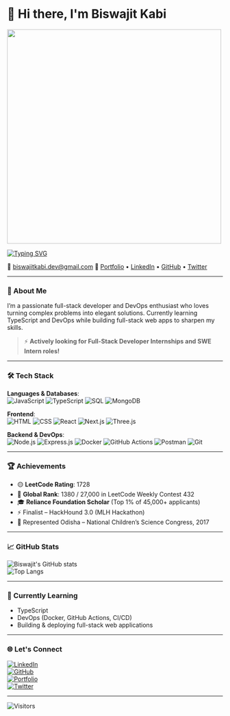 # 👋 Hi there, I'm Biswajit Kabi 

<img src="https://media.giphy.com/media/qgQUggAC3Pfv687qPC/giphy.gif" width="500"/>

[![Typing SVG](https://readme-typing-svg.herokuapp.com?font=Fira+Code&size=22&pause=1000&color=00ADB5&center=true&vCenter=true&width=1000&lines=Full-Stack+Web+Developer;DevOps+Enthusiast;Aspiring+Software+Engineer;Actively+seeking+SWE+and+Full-Stack+Intern+Roles;Loves+to+build+cool+things)](https://git.io/typing-svg)

📧 biswajitkabi.dev@gmail.com
🔗 [Portfolio](https://biswajitkabi.vercel.app/) • [LinkedIn](https://www.linkedin.com/in/biswajit-kabi) • [GitHub](https://github.com/biswajitkabi) • [Twitter](https://x.com/biswajitkabi_7)

---

### 🧠 About Me

I’m a passionate full-stack developer and DevOps enthusiast who loves turning complex problems into elegant solutions. Currently learning TypeScript and DevOps while building full-stack web apps to sharpen my skills.

> ⚡ **Actively looking for Full-Stack Developer Internships and SWE Intern roles!**

---

### 🛠️ Tech Stack

**Languages & Databases**:  
![JavaScript](https://img.shields.io/badge/JavaScript-F7DF1E?style=flat&logo=javascript&logoColor=black)
![TypeScript](https://img.shields.io/badge/TypeScript-3178C6?style=flat&logo=typescript&logoColor=white)
![SQL](https://img.shields.io/badge/SQL-003B57?style=flat&logo=mysql&logoColor=white)
![MongoDB](https://img.shields.io/badge/MongoDB-4EA94B?style=flat&logo=mongodb&logoColor=white)

**Frontend**:  
![HTML](https://img.shields.io/badge/HTML5-E34F26?style=flat&logo=html5&logoColor=white)
![CSS](https://img.shields.io/badge/CSS3-1572B6?style=flat&logo=css3&logoColor=white)
![React](https://img.shields.io/badge/React-20232A?style=flat&logo=react&logoColor=61DAFB)
![Next.js](https://img.shields.io/badge/Next.js-000000?style=flat&logo=nextdotjs&logoColor=white)
![Three.js](https://img.shields.io/badge/Three.js-000000?style=flat&logo=three.js&logoColor=white)

**Backend & DevOps**:  
![Node.js](https://img.shields.io/badge/Node.js-339933?style=flat&logo=node.js&logoColor=white)
![Express.js](https://img.shields.io/badge/Express.js-000000?style=flat&logo=express&logoColor=white)
![Docker](https://img.shields.io/badge/Docker-2496ED?style=flat&logo=docker&logoColor=white)
![GitHub Actions](https://img.shields.io/badge/GitHub_Actions-2088FF?style=flat&logo=github-actions&logoColor=white)
![Postman](https://img.shields.io/badge/Postman-FF6C37?style=flat&logo=postman&logoColor=white)
![Git](https://img.shields.io/badge/Git-F05032?style=flat&logo=git&logoColor=white)

---

### 🏆 Achievements

- 🟡 **LeetCode Rating**: 1728  
- 🏅 **Global Rank**: 1380 / 27,000 in LeetCode Weekly Contest 432  
- 🎓 **Reliance Foundation Scholar** (Top 1% of 45,000+ applicants)  
- ⚡ Finalist – HackHound 3.0 (MLH Hackathon)  
- 🧠 Represented Odisha – National Children’s Science Congress, 2017  

---

### 📈 GitHub Stats

![Biswajit's GitHub stats](https://github-readme-stats.vercel.app/api?username=biswajitkabi&show_icons=true&theme=github_dark&hide=stars)  
![Top Langs](https://github-readme-stats.vercel.app/api/top-langs/?username=biswajitkabi&layout=compact&theme=github_dark)

---

### 🌱 Currently Learning

- TypeScript  
- DevOps (Docker, GitHub Actions, CI/CD)  
- Building & deploying full-stack web applications  

---

### 🌐 Let's Connect

[![LinkedIn](https://img.shields.io/badge/LinkedIn-%230077B5.svg?style=flat&logo=linkedin&logoColor=white)](https://www.linkedin.com/in/biswajit-kabi)  
[![GitHub](https://img.shields.io/badge/GitHub-100000?style=flat&logo=github&logoColor=white)](https://github.com/biswajitkabi)  
[![Portfolio](https://img.shields.io/badge/Portfolio-000000?style=flat&logo=vercel&logoColor=white)](https://biswajitkabi.vercel.app/)  
[![Twitter](https://img.shields.io/badge/Twitter-1DA1F2?style=flat&logo=twitter&logoColor=white)](https://x.com/biswajitkabi_7)

---

![Visitors](https://visitor-badge.laobi.icu/badge?page_id=biswajitkabi.biswajitkabi)
